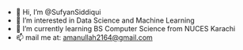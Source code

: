- 👋 Hi, I’m @SufyanSiddiqui
- 👀 I’m interested in Data Science and Machine Learning
- 🌱 I’m currently learning BS Computer Science from NUCES Karachi
- 📫 mail me at: amanullah2164@gmail.com

<!---
SufyanSiddiqui/SufyanSiddiqui is a ✨ special ✨ repository because its `README.md` (this file) appears on your GitHub profile.
You can click the Preview link to take a look at your changes.
--->
